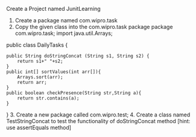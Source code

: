  Create a Project named JunitLearning 
1. Create a package named com.wipro.task
2. Copy the given class into the com.wipro.task package
package com.wipro.task;
import java.util.Arrays;

public class DailyTasks {

	public String doStringConcat (String s1, String s2) {
		return s1+" "+s2;
	}
	public int[] sortValues(int arr[]){
		Arrays.sort(arr);
		return arr;
	}
	public boolean checkPresence(String str,String a){
		return str.contains(a);
	}
}
3. Create a new package called com.wipro.test;
4. Create a class named TestStringConcat to test the functionality of doStringConcat method [hint: use assertEquals method]